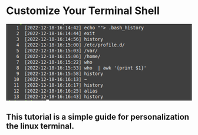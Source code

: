 # Customize Your Terminal Shell

![](./history.png)

## This tutorial is a simple guide for personalization the linux terminal.
